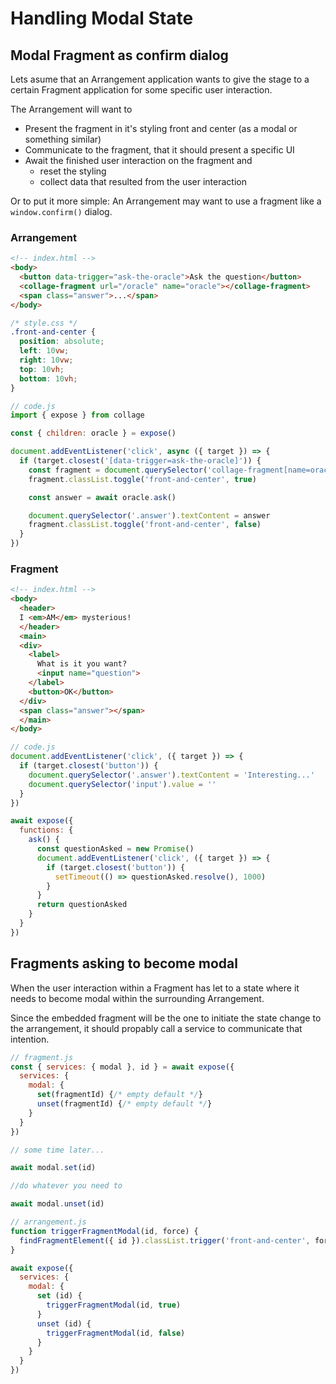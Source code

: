 # Handling Modal State


## Modal Fragment as confirm dialog

Lets asume that an Arrangement application wants to give the stage to a certain Fragment application for some specific user interaction.

The Arrangement will want to
 * Present the fragment in it's styling front and center (as a modal or something similar)
 * Communicate to the fragment, that it should present a specific UI
 * Await the finished user interaction on the fragment and
   - reset the styling
   - collect data that resulted from the user interaction

Or to put it more simple: An Arrangement may want to use a fragment like a `window.confirm()` dialog.


### Arrangement

```html
<!-- index.html -->
<body>
  <button data-trigger="ask-the-oracle">Ask the question</button>
  <collage-fragment url="/oracle" name="oracle"></collage-fragment>
  <span class="answer">...</span>
</body>
```

```css
/* style.css */
.front-and-center {
  position: absolute;
  left: 10vw;
  right: 10vw;
  top: 10vh;
  bottom: 10vh;
}
```

```javascript
// code.js
import { expose } from collage

const { children: oracle } = expose()

document.addEventListener('click', async ({ target }) => {
  if (target.closest('[data-trigger=ask-the-oracle]')) {
    const fragment = document.querySelector('collage-fragment[name=oracle]')
    fragment.classList.toggle('front-and-center', true)

    const answer = await oracle.ask()

    document.querySelector('.answer').textContent = answer
    fragment.classList.toggle('front-and-center', false)
  }
})
```


### Fragment

```html
<!-- index.html -->
<body>
  <header>
  I <em>AM</em> mysterious!
  </header>
  <main>
  <div>
    <label>
      What is it you want?
      <input name="question">
    </label>
    <button>OK</button>
  </div>
  <span class="answer"></span>
  </main>
</body>
```

```javascript
// code.js
document.addEventListener('click', ({ target }) => {
  if (target.closest('button')) {
    document.querySelector('.answer').textContent = 'Interesting...'
    document.querySelector('input').value = ''
  }
})

await expose({
  functions: {
    ask() {
      const questionAsked = new Promise()
      document.addEventListener('click', ({ target }) => {
        if (target.closest('button')) {
          setTimeout(() => questionAsked.resolve(), 1000)
        }
      }
      return questionAsked
    }
  }
})
```


## Fragments asking to become modal

When the user interaction within a Fragment has let to a state where it needs
to become modal within the surrounding Arrangement.

Since the embedded fragment will be the one to initiate the state change to the
arrangement, it should propably call a service to communicate that intention.

```javascript
// fragment.js
const { services: { modal }, id } = await expose({
  services: {
    modal: {
      set(fragmentId) {/* empty default */}
      unset(fragmentId) {/* empty default */}
    }
  }
})

// some time later...

await modal.set(id)

//do whatever you need to

await modal.unset(id)
```

```javascript
// arrangement.js
function triggerFragmentModal(id, force) {
  findFragmentElement({ id }).classList.trigger('front-and-center', force)
}

await expose({
  services: {
    modal: {
      set (id) {
        triggerFragmentModal(id, true)
      }
      unset (id) {
        triggerFragmentModal(id, false)
      }
    }
  }
})
```
